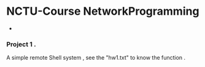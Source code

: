 # NCTU-Course NetworkProgramming
-
### Project 1 .
  A simple remote Shell system , see the "hw1.txt" to know the function .
